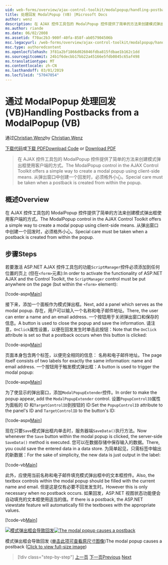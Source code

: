 ```yaml
---
uid: web-forms/overview/ajax-control-toolkit/modalpopup/handling-postbacks-from-a-modalpopup-vb
title: 处理回发 ModalPopup (VB) |Microsoft Docs
author: wenz
description: 在 AJAX 控件工具包的 ModalPopup 控件提供了简单的方法来创建模式弹出框使用客户端的方式。 Pos 时，必须格外谨慎处理...
ms.author: riande
ms.date: 06/02/2008
ms.assetid: f70ac2b3-900f-40fa-858f-ab057904506b
msc.legacyurl: /web-forms/overview/ajax-control-toolkit/modalpopup/handling-postbacks-from-a-modalpopup-vb
msc.type: authoredcontent
ms.openlocfilehash: 3f81a2bf1866d026046fdba815fdbae1b162c1dd
ms.sourcegitcommit: 24b1f6decbb17bb22a45166e5fdb0845c65af498
ms.translationtype: MT
ms.contentlocale: zh-CN
ms.lasthandoff: 03/01/2019
ms.locfileid: "57047054"
---
```

<a name="handling-postbacks-from-a-modalpopup-vb"></a><span data-ttu-id="7e1b1-104">通过 ModalPopup 处理回发 (VB)</span><span class="sxs-lookup"><span data-stu-id="7e1b1-104">Handling Postbacks from a ModalPopup (VB)</span></span>
====================
<span data-ttu-id="7e1b1-105">通过[Christian Wenz](https://github.com/wenz)</span><span class="sxs-lookup"><span data-stu-id="7e1b1-105">by [Christian Wenz](https://github.com/wenz)</span></span>

<span data-ttu-id="7e1b1-106">[下载代码](http://download.microsoft.com/download/2/4/0/24052038-f942-4336-905b-b60ae56f0dd5/ModalPopup3.vb.zip)或[下载 PDF](http://download.microsoft.com/download/b/6/a/b6ae89ee-df69-4c87-9bfb-ad1eb2b23373/modalpopup3VB.pdf)</span><span class="sxs-lookup"><span data-stu-id="7e1b1-106">[Download Code](http://download.microsoft.com/download/2/4/0/24052038-f942-4336-905b-b60ae56f0dd5/ModalPopup3.vb.zip) or [Download PDF](http://download.microsoft.com/download/b/6/a/b6ae89ee-df69-4c87-9bfb-ad1eb2b23373/modalpopup3VB.pdf)</span></span>

> <span data-ttu-id="7e1b1-107">在 AJAX 控件工具包的 ModalPopup 控件提供了简单的方法来创建模式弹出框使用客户端的方式。</span><span class="sxs-lookup"><span data-stu-id="7e1b1-107">The ModalPopup control in the AJAX Control Toolkit offers a simple way to create a modal popup using client-side means.</span></span> <span data-ttu-id="7e1b1-108">从弹出窗口中创建一个回发时，必须格外小心。</span><span class="sxs-lookup"><span data-stu-id="7e1b1-108">Special care must be taken when a postback is created from within the popup.</span></span>


## <a name="overview"></a><span data-ttu-id="7e1b1-109">概述</span><span class="sxs-lookup"><span data-stu-id="7e1b1-109">Overview</span></span>

<span data-ttu-id="7e1b1-110">在 AJAX 控件工具包的 ModalPopup 控件提供了简单的方法来创建模式弹出框使用客户端的方式。</span><span class="sxs-lookup"><span data-stu-id="7e1b1-110">The ModalPopup control in the AJAX Control Toolkit offers a simple way to create a modal popup using client-side means.</span></span> <span data-ttu-id="7e1b1-111">从弹出窗口中创建一个回发时，必须格外小心。</span><span class="sxs-lookup"><span data-stu-id="7e1b1-111">Special care must be taken when a postback is created from within the popup.</span></span>

## <a name="steps"></a><span data-ttu-id="7e1b1-112">步骤</span><span class="sxs-lookup"><span data-stu-id="7e1b1-112">Steps</span></span>

<span data-ttu-id="7e1b1-113">若要激活 ASP.NET AJAX 控件工具包的功能`ScriptManager`控件必须添加到任何位置的页上 (但在`<form>`元素):</span><span class="sxs-lookup"><span data-stu-id="7e1b1-113">In order to activate the functionality of ASP.NET AJAX and the Control Toolkit, the `ScriptManager` control must be put anywhere on the page (but within the `<form>` element):</span></span>

[!code-aspx[Main](handling-postbacks-from-a-modalpopup-vb/samples/sample1.aspx)]

<span data-ttu-id="7e1b1-114">接下来，添加一个面板作为模式弹出框。</span><span class="sxs-lookup"><span data-stu-id="7e1b1-114">Next, add a panel which serves as the modal popup.</span></span> <span data-ttu-id="7e1b1-115">存在，用户可以输入一个名称和电子邮件地址。</span><span class="sxs-lookup"><span data-stu-id="7e1b1-115">There, the user can enter a name and an email address.</span></span> <span data-ttu-id="7e1b1-116">一个按钮用于关闭弹出窗口和保存的信息。</span><span class="sxs-lookup"><span data-stu-id="7e1b1-116">A button is used to close the popup and save the information.</span></span> <span data-ttu-id="7e1b1-117">请注意，`OnClick`属性设置，以便在回发发生时单击此按钮：</span><span class="sxs-lookup"><span data-stu-id="7e1b1-117">Note that the `OnClick` attribute is set so that a postback occurs when this button is clicked:</span></span>

[!code-aspx[Main](handling-postbacks-from-a-modalpopup-vb/samples/sample2.aspx)]

<span data-ttu-id="7e1b1-118">页面本身包含两个标签，以便完全相同的信息： 名称和电子邮件地址。</span><span class="sxs-lookup"><span data-stu-id="7e1b1-118">The page itself consists of two labels for exactly the same information: name and email address.</span></span> <span data-ttu-id="7e1b1-119">一个按钮用于触发模式弹出框：</span><span class="sxs-lookup"><span data-stu-id="7e1b1-119">A button is used to trigger the modal popup:</span></span>

[!code-aspx[Main](handling-postbacks-from-a-modalpopup-vb/samples/sample3.aspx)]

<span data-ttu-id="7e1b1-120">为了使显示的弹出窗口，添加`ModalPopupExtender`控件。</span><span class="sxs-lookup"><span data-stu-id="7e1b1-120">In order to make the popup appear, add the `ModalPopupExtender` control.</span></span> <span data-ttu-id="7e1b1-121">设置`PopupControlID`属性为面板的 ID 和`TargetControlID`到按钮的 ID:</span><span class="sxs-lookup"><span data-stu-id="7e1b1-121">Set the `PopupControlID` attribute to the panel's ID and `TargetControlID` to the button's ID:</span></span>

[!code-aspx[Main](handling-postbacks-from-a-modalpopup-vb/samples/sample4.aspx)]

<span data-ttu-id="7e1b1-122">现在只要`Save`模式弹出框内单击时，服务器端`SaveData()`执行方法。</span><span class="sxs-lookup"><span data-stu-id="7e1b1-122">Now whenever the `Save` button within the modal popup is clicked, the server-side `SaveData()` method is executed.</span></span> <span data-ttu-id="7e1b1-123">您可以在数据存储中保存输入的数据。</span><span class="sxs-lookup"><span data-stu-id="7e1b1-123">There, you could save the entered data in a data store.</span></span> <span data-ttu-id="7e1b1-124">为简单起见，只需标签中输出的新数据：</span><span class="sxs-lookup"><span data-stu-id="7e1b1-124">For the sake of simplicity, the new data is just output in the label:</span></span>

[!code-vb[Main](handling-postbacks-from-a-modalpopup-vb/samples/sample5.vb)]

<span data-ttu-id="7e1b1-125">此外，应使用当前名称和电子邮件填充模式弹出框中的文本框控件。</span><span class="sxs-lookup"><span data-stu-id="7e1b1-125">Also, the textbox controls within the modal popup should be filled with the current name and email.</span></span> <span data-ttu-id="7e1b1-126">但是这是仅有必要不回发发生时。</span><span class="sxs-lookup"><span data-stu-id="7e1b1-126">However this is only necessary when no postback occurs.</span></span> <span data-ttu-id="7e1b1-127">如果回发，ASP.NET 视图状态功能便会自动填充的文本框使用适当的值。</span><span class="sxs-lookup"><span data-stu-id="7e1b1-127">If there is a postback, the ASP.NET viewstate feature will automatically fill the textboxes with the appropriate values.</span></span>

[!code-vb[Main](handling-postbacks-from-a-modalpopup-vb/samples/sample6.vb)]


<span data-ttu-id="7e1b1-128">[![模式弹出框会导致回发](handling-postbacks-from-a-modalpopup-vb/_static/image2.png)](handling-postbacks-from-a-modalpopup-vb/_static/image1.png)</span><span class="sxs-lookup"><span data-stu-id="7e1b1-128">[![The modal popup causes a postback](handling-postbacks-from-a-modalpopup-vb/_static/image2.png)](handling-postbacks-from-a-modalpopup-vb/_static/image1.png)</span></span>

<span data-ttu-id="7e1b1-129">模式弹出框会导致回发 ([单击此项可查看原尺寸图像](handling-postbacks-from-a-modalpopup-vb/_static/image3.png))</span><span class="sxs-lookup"><span data-stu-id="7e1b1-129">The modal popup causes a postback ([Click to view full-size image](handling-postbacks-from-a-modalpopup-vb/_static/image3.png))</span></span>

> [!div class="step-by-step"]
> <span data-ttu-id="7e1b1-130">[上一页](using-modalpopup-with-a-repeater-control-vb.md)
> [下一页](positioning-a-modalpopup-vb.md)</span><span class="sxs-lookup"><span data-stu-id="7e1b1-130">[Previous](using-modalpopup-with-a-repeater-control-vb.md)
[Next](positioning-a-modalpopup-vb.md)</span></span>
